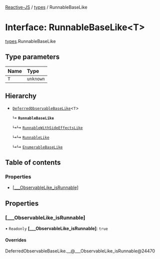 [Reactive-JS](../README.md) / [types](../modules/types.md) / RunnableBaseLike

# Interface: RunnableBaseLike<T\>

[types](../modules/types.md).RunnableBaseLike

## Type parameters

| Name | Type |
| :------ | :------ |
| `T` | `unknown` |

## Hierarchy

- [`DeferredObservableBaseLike`](types.DeferredObservableBaseLike.md)<`T`\>

  ↳ **`RunnableBaseLike`**

  ↳↳ [`RunnableWithSideEffectsLike`](types.RunnableWithSideEffectsLike.md)

  ↳↳ [`RunnableLike`](types.RunnableLike.md)

  ↳↳ [`EnumerableBaseLike`](types.EnumerableBaseLike.md)

## Table of contents

### Properties

- [[\_\_\_ObservableLike\_isRunnable]](types.RunnableBaseLike.md#[___observablelike_isrunnable])

## Properties

### [\_\_\_ObservableLike\_isRunnable]

• `Readonly` **[\_\_\_ObservableLike\_isRunnable]**: ``true``

#### Overrides

DeferredObservableBaseLike.\_\_@\_\_\_ObservableLike\_isRunnable@24470
